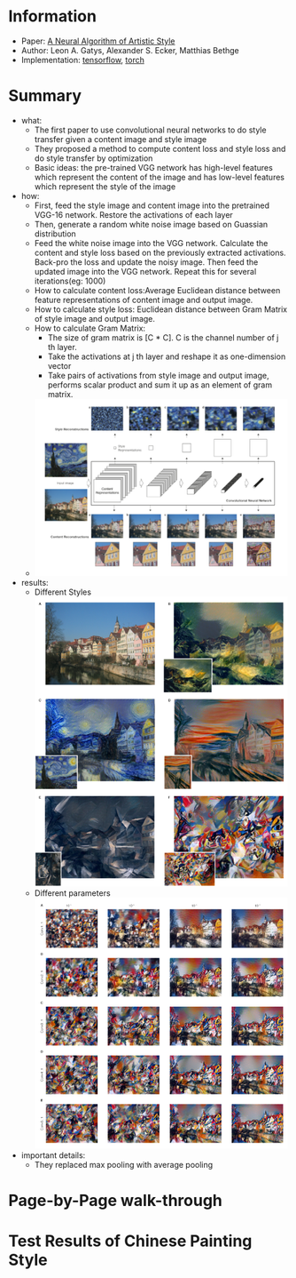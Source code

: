 # Information
* Paper: [A Neural Algorithm of Artistic Style](https://arxiv.org/pdf/1508.06576v2.pdf)
* Author: Leon A. Gatys, Alexander S. Ecker, Matthias Bethge
* Implementation: [tensorflow](https://github.com/anishathalye/neural-style), [torch](https://github.com/jcjohnson/neural-style)

# Summary
* what:
  * The first paper to use convolutional neural networks to do style transfer given a content image and style image
  * They proposed a method to compute content loss and style loss and do style transfer by optimization
  * Basic ideas: the pre-trained VGG network has high-level features which represent the content of the image and has
  low-level features which represent the style of the image
* how:
  * First, feed the style image and content image into the pretrained VGG-16 network. Restore the activations of each layer
  * Then, generate a random white noise image based on Guassian distribution
  * Feed the white noise image into the VGG network. Calculate the content and style loss based on the previously extracted activations.
  Back-pro the loss and update the noisy image. Then feed the updated image into the VGG network. Repeat this for several iterations(eg: 1000)
  * How to calculate content loss:Average Euclidean distance between feature representations of content image and output image.
  * How to calculate style loss: Euclidean distance between Gram Matrix of style image and output image.
  * How to calculate Gram Matrix:  
    * The size of gram matrix is [C * C]. C is the channel number of j th layer.
    * Take the activations at j th layer and reshape it as one-dimension vector
    * Take pairs of activations from style image and output image, performs scalar product and sum it up as an element of gram matrix.
  * ![Structure Of Nets](images/structure_neural_style.png)
* results:
  * Different Styles
  ![result1](images/result1_neural_style.png)
  * Different parameters
  ![Structure Of Nets](images/result2_neural_style.png)
* important details:
  * They replaced max pooling with average pooling

# Page-by-Page walk-through
# Test Results of Chinese Painting Style
